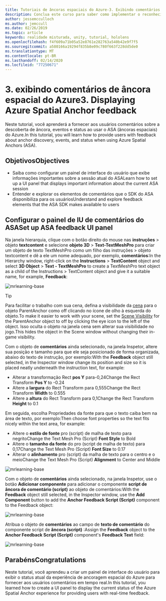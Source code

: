 ```yaml
---
title: Tutoriais de âncoras espaciais do Azure-3. Exibindo comentários de âncora espacial do Azure
description: Conclua este curso para saber como implementar o reconhecimento facial do Azure em um aplicativo de realidade misturada.
author: jessemcculloch
ms.author: jemccull
ms.date: 02/26/2019
ms.topic: article
keywords: realidade misturada, unity, tutorial, hololens
ms.openlocfilehash: f4f609a71b05a52e8761e282763a540b42e9f7f5
ms.sourcegitcommit: a580166a19294f835b8e09c780f663f228dd5de0
ms.translationtype: MT
ms.contentlocale: pt-BR
ms.lasthandoff: 02/14/2020
ms.locfileid: "77250671"
---
```

# <a name="3-displaying-azure-spatial-anchor-feedback"></a><span data-ttu-id="6cb8e-105">3. exibindo comentários de âncora espacial do Azure</span><span class="sxs-lookup"><span data-stu-id="6cb8e-105">3. Displaying Azure Spatial Anchor feedback</span></span>

<span data-ttu-id="6cb8e-106">Neste tutorial, você aprenderá a fornecer aos usuários comentários sobre a descoberta de âncora, eventos e status ao usar o ASA (âncoras espaciais) do Azure.</span><span class="sxs-lookup"><span data-stu-id="6cb8e-106">In this tutorial, you will learn how to provide users with feedback about anchor discovery, events, and status when using Azure Spatial Anchors (ASA).</span></span>

## <a name="objectives"></a><span data-ttu-id="6cb8e-107">Objetivos</span><span class="sxs-lookup"><span data-stu-id="6cb8e-107">Objectives</span></span>

* <span data-ttu-id="6cb8e-108">Saiba como configurar um painel de interface do usuário que exibe informações importantes sobre a sessão atual do ASA</span><span class="sxs-lookup"><span data-stu-id="6cb8e-108">Learn how to set up a UI panel that displays important information about the current ASA session</span></span>
* <span data-ttu-id="6cb8e-109">Entender e explorar os elementos de comentários que o SDK do ASA disponibiliza para os usuários</span><span class="sxs-lookup"><span data-stu-id="6cb8e-109">Understand and explore feedback elements that the ASA SDK makes available to users</span></span>

## <a name="set-up-asa-feedback-ui-panel"></a><span data-ttu-id="6cb8e-110">Configurar o painel de IU de comentários do ASA</span><span class="sxs-lookup"><span data-stu-id="6cb8e-110">Set up ASA feedback UI panel</span></span>

<span data-ttu-id="6cb8e-111">Na janela hierarquia, clique com o botão direito do mouse nas **instruções** > objeto **textcontent** e selecione **objeto 3D** > **Text-TextMeshPro** para criar um objeto de texto TextMeshPro como um filho das instruções > objeto textcontent e dê a ele um nome adequado, por exemplo, **comentários**:</span><span class="sxs-lookup"><span data-stu-id="6cb8e-111">In the Hierarchy window, right-click on the **Instructions** > **TextContent** object and select **3D Object** > **Text - TextMeshPro** to create a TextMeshPro text object as a child of the Instructions > TextContent object and give it a suitable name, for example, **Feedback**:</span></span>

![mrlearning-base](images/mrlearning-asa/tutorial3-section1-step1-1.png)

> [!TIP]
> <span data-ttu-id="6cb8e-113">Para facilitar o trabalho com sua cena, defina a visibilidade da <a href="https://docs.unity3d.com/Manual/SceneVisibility.html" target="_blank">cena</a> para o objeto ParentAnchor como off clicando no ícone de olho à esquerda do objeto.</span><span class="sxs-lookup"><span data-stu-id="6cb8e-113">To make it easier to work with your scene, set the  <a href="https://docs.unity3d.com/Manual/SceneVisibility.html" target="_blank">Scene Visibility</a> for the ParentAnchor object to off by clicking the eye icon to the left of the object.</span></span> <span data-ttu-id="6cb8e-114">Isso oculta o objeto na janela cena sem alterar sua visibilidade no jogo.</span><span class="sxs-lookup"><span data-stu-id="6cb8e-114">This hides the object in the Scene window without changing their in-game visibility.</span></span>

<span data-ttu-id="6cb8e-115">Com o objeto de **comentários** ainda selecionado, na janela Inspetor, altere sua posição e tamanho para que ele seja posicionado de forma organizada, abaixo do texto de instrução, por exemplo:</span><span class="sxs-lookup"><span data-stu-id="6cb8e-115">With the **Feedback** object still selected, in the Inspector window change its position and size so it is placed neatly underneath the instruction text, for example:</span></span>

* <span data-ttu-id="6cb8e-116">Alterar a transformação Rect **pos Y** para-0,24</span><span class="sxs-lookup"><span data-stu-id="6cb8e-116">Change the Rect Transform **Pos Y** to -0.24</span></span>
* <span data-ttu-id="6cb8e-117">Altere a **largura** do Rect Transform para 0,555</span><span class="sxs-lookup"><span data-stu-id="6cb8e-117">Change the Rect Transform **Width** to 0.555</span></span>
* <span data-ttu-id="6cb8e-118">Altere a **altura** do Rect Transform para 0,1</span><span class="sxs-lookup"><span data-stu-id="6cb8e-118">Change the Rect Transform **Height** to 0.1</span></span>

<span data-ttu-id="6cb8e-119">Em seguida, escolha Propriedades da fonte para que o texto caiba bem na área de texto, por exemplo:</span><span class="sxs-lookup"><span data-stu-id="6cb8e-119">Then choose font properties so the text fits nicely within the text area, for example:</span></span>

* <span data-ttu-id="6cb8e-120">Altere o **estilo de fonte** pro (script) de malha de texto para negrito</span><span class="sxs-lookup"><span data-stu-id="6cb8e-120">Change the Text Mesh Pro (Script) **Font Style** to Bold</span></span>
* <span data-ttu-id="6cb8e-121">Altere o **tamanho da fonte** do pro (script de malha de texto) para 0,17</span><span class="sxs-lookup"><span data-stu-id="6cb8e-121">Change the Text Mesh Pro (Script) **Font Size** to 0.17</span></span>
* <span data-ttu-id="6cb8e-122">Alterar o **alinhamento** pro (script) da malha de texto para o centro e o meio</span><span class="sxs-lookup"><span data-stu-id="6cb8e-122">Change the Text Mesh Pro (Script) **Alignment** to Center and Middle</span></span>

![mrlearning-base](images/mrlearning-asa/tutorial3-section1-step1-2.png)

<span data-ttu-id="6cb8e-124">Com o objeto de **comentários** ainda selecionado, na janela Inspetor, use o botão **Adicionar componente** para adicionar o componente **script de âncora de comentário (script)** ao objeto de comentários:</span><span class="sxs-lookup"><span data-stu-id="6cb8e-124">With the **Feedback** object still selected, in the Inspector window, use the **Add Component** button to add the **Anchor Feedback Script (Script)** component to the Feedback object:</span></span>

![mrlearning-base](images/mrlearning-asa/tutorial3-section1-step1-3.png)

<span data-ttu-id="6cb8e-126">Atribua o objeto de **comentários** ao campo de **texto de comentário** do componente script de **âncora (script)** :</span><span class="sxs-lookup"><span data-stu-id="6cb8e-126">Assign the **Feedback** object to the **Anchor Feedback Script (Script)** component's **Feedback Text** field:</span></span>

![mrlearning-base](images/mrlearning-asa/tutorial3-section1-step1-4.png)

## <a name="congratulations"></a><span data-ttu-id="6cb8e-128">Parabéns</span><span class="sxs-lookup"><span data-stu-id="6cb8e-128">Congratulations</span></span>

<span data-ttu-id="6cb8e-129">Neste tutorial, você aprendeu a criar um painel de interface do usuário para exibir o status atual da experiência de ancoragem espacial do Azure para fornecer aos usuários comentários em tempo real.</span><span class="sxs-lookup"><span data-stu-id="6cb8e-129">In this tutorial, you learned how to create a UI panel to display the current status of the Azure Spatial Anchor experience for providing users with real-time feedback.</span></span>
